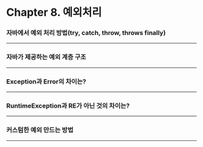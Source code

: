 # Chapter 8. 예외처리

### 자바에서 예외 처리 방법(try, catch, throw, throws finally)
***


### 자바가 제공하는 예외 계층 구조
***


### Exception과 Error의 차이는?
***


### RuntimeException과 RE가 아닌 것의 차이는?
***


### 커스텀한 예외 만드는 방법
***
